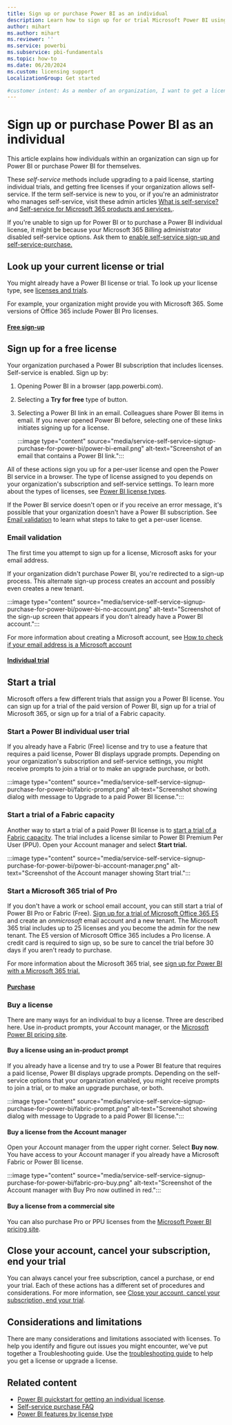 ```yaml
---
title: Sign up or purchase Power BI as an individual
description: Learn how to sign up for or trial Microsoft Power BI using it for your individual data analysis and visualization needs.
author: mihart
ms.author: mihart
ms.reviewer: ''
ms.service: powerbi
ms.subservice: pbi-fundamentals
ms.topic: how-to
ms.date: 06/20/2024
ms.custom: licensing support
LocalizationGroup: Get started

#customer intent: As a member of an organization, I want to get a license to use Power BI or Fabric.
---
```


# Sign up or purchase Power BI as an individual

This article explains how individuals within an organization can sign up for Power BI or purchase Power BI for themselves. 

These *self-service* methods include upgrading to a paid license, starting individual trials, and getting free licenses if your organization allows self-service. If the term self-service is new to you, or if you're an administrator who manages self-service, visit these admin articles [What is self-service?](/microsoft-365/admin/misc/self-service-sign-up) and [Self-service for Microsoft 365 products and services.](/microsoft-365/commerce/subscriptions/manage-self-service-purchases-admins).

If you're unable to sign up for Power BI or to purchase a Power BI individual license, it might be because your Microsoft 365 Billing administrator disabled self-service options. Ask them to [enable self-service sign-up and self-service-purchase.](../enterprise/service-admin-licensing-organization.md#enable-and-disable-self-service-sign-up-and-purchase)

## Look up your current license or trial

You might already have a Power BI license or trial. To look up your license type, see [licenses and trials](../consumer/end-user-license.md#find-out-which-licenses-you-have).

For example, your organization might provide you with Microsoft 365. Some versions of Office 365 include Power BI Pro licenses. 

#### [Free sign-up](#tab/free-sign-up)

## Sign up for a free license

Your organization purchased a Power BI subscription that includes licenses. Self-service is enabled. Sign up by:

1. Opening Power BI in a browser (app.powerbi.com).
1. Selecting a **Try for free** type of button. 
1. Selecting a Power BI link in an email. Colleagues share Power BI items in email. If you never opened Power BI before, selecting one of these links initiates signing up for a license. 

    :::image type="content" source="media/service-self-service-signup-purchase-for-power-bi/power-bi-email.png" alt-text="Screenshot of an email that contains a Power BI link.":::

All of these actions sign you up for a per-user license and open the Power BI service in a browser. The type of license assigned to you depends on your organization's subscription and self-service settings. To learn more about the types of licenses, see [Power BI license types](../consumer/end-user-license.md).

If the Power BI service doesn't open or if you receive an error message, it's possible that your organization doesn't have a Power BI subscription. See [Email validation](#email-validation) to learn what steps to take to get a per-user license.

### Email validation

The first time you attempt to sign up for a license, Microsoft asks for your email address. 

If your organization didn't purchase Power BI, you're redirected to a sign-up process. This alternate sign-up process creates an account and possibly even creates a new tenant.

:::image type="content" source="media/service-self-service-signup-purchase-for-power-bi/power-bi-no-account.png" alt-text="Screenshot of the sign-up screen that appears if you don't already have a Power BI account.":::

For more information about creating a Microsoft account, see [How to check if your email address is a Microsoft account](https://support.microsoft.com/account-billing/how-to-check-if-your-email-address-is-a-microsoft-account-b3ba5b92-5ead-4a28-adc9-b40558bb697e)

#### [Individual trial](#tab/trial)

## Start a trial

Microsoft offers a few different trials that assign you a Power BI license. You can sign up for a trial of the paid version of Power BI, sign up for a trial of Microsoft 365, or sign up for a trial of a Fabric capacity. 

### Start a Power BI individual user trial

If you already have a Fabric (Free) license and try to use a feature that requires a paid license, Power BI displays upgrade prompts. Depending on your organization's subscription and self-service settings, you might receive prompts to join a trial or to make an upgrade purchase, or both. 

:::image type="content" source="media/service-self-service-signup-purchase-for-power-bi/fabric-prompt.png" alt-text="Screenshot showing dialog with message to Upgrade to a paid Power BI license.":::

### Start a trial of a Fabric capacity

Another way to start a trial of a paid Power BI license is to [start a trial of a Fabric capacity](/fabric/get-started/fabric-trial). The trial includes a license similar to Power BI Premium Per User (PPU). Open your Account manager and select **Start trial.**

:::image type="content" source="media/service-self-service-signup-purchase-for-power-bi/power-bi-account-manager.png" alt-text="Screenshot of the Account manager showing Start trial.":::

### Start a Microsoft 365 trial of Pro

If you don't have a work or school email account, you can still start a trial of Power BI Pro or Fabric (Free). [Sign up for a trial of Microsoft Office 365 E5](../enterprise/service-admin-signing-up-for-power-bi-with-a-new-office-365-trial.md) and create an *onmicrosoft* email account and a new tenant. The Microsoft 365 trial includes up to 25 licenses and you become the admin for the new tenant. The E5 version of Microsoft Office 365 includes a Pro license. A credit card is required to sign up, so be sure to cancel the trial before 30 days if you aren't ready to purchase.  

For more information about the Microsoft 365 trial, see [sign up for Power BI with a Microsoft 365 trial.](../enterprise/service-admin-signing-up-for-power-bi-with-a-new-office-365-trial.md) 

#### [Purchase](#tab/purchase)

### Buy a license

There are many ways for an individual to buy a license. Three are described here. Use in-product prompts, your Account manager, or the [Microsoft Power BI pricing site](https://www.microsoft.com/power-platform/products/power-bi/pricing).

#### Buy a license using an in-product prompt
 
If you already have a license and try to use a Power BI feature that requires a paid license, Power BI displays upgrade prompts. Depending on the self-service options that your organization enabled, you might receive prompts to join a trial, or to make an upgrade purchase, or both. 

:::image type="content" source="media/service-self-service-signup-purchase-for-power-bi/fabric-prompt.png" alt-text="Screenshot showing dialog with message to Upgrade to a paid Power BI license.":::

#### Buy a license from the Account manager

Open your Account manager from the upper right corner. Select **Buy now**. You have access to your Account manager if you already have a Microsoft Fabric or Power BI license.

:::image type="content" source="media/service-self-service-signup-purchase-for-power-bi/fabric-pro-buy.png" alt-text="Screenshot of the Account manager with Buy Pro now outlined in red."::: 

#### Buy a license from a commercial site

You can also purchase Pro or PPU licenses from the [Microsoft Power BI pricing site](https://www.microsoft.com/power-platform/products/power-bi/pricing).

## Close your account, cancel your subscription, end your trial

You can always cancel your free subscription, cancel a purchase, or end your trial. Each of these actions has a different set of procedures and considerations. For more information, see [Close your account, cancel your subscription, end your trial](/fabric/enterprise/fabric-close-end-cancel).

## Considerations and limitations

There are many considerations and limitations associated with licenses. To help you identify and figure out issues you might encounter, we've put together a Troubleshooting guide. Use the [troubleshooting guide](../support/service-troubleshoot-signup.md) to help you get a license or upgrade a license.

## Related content

- [Power BI quickstart for getting an individual license](service-self-service-signup-for-power-bi.md).
- [Self-service purchase FAQ](/microsoft-365/commerce/subscriptions/self-service-purchase-faq)
- [Power BI features by license type](../consumer/end-user-features.md)

